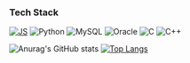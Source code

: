 ### Tech Stack

<!--
**yeschan119/yeschan119** is a ✨ _special_ ✨ repository because its `README.md` (this file) appears on your GitHub profile.

Here are some ideas to get you started:

- 🔭 I’m currently working on ...
- 🌱 I’m currently learning ...
- 👯 I’m looking to collaborate on ...
- 🤔 I’m looking for help with ...
- 💬 Ask me about ...
- 📫 How to reach me: ...
- 😄 Pronouns: ...
- ⚡ Fun fact: ...
-->
[![JS](https://img.shields.io/badge/JavaScript-F7DF1E?style=flat-square&logo=JavaScript&logoColor=black)](github.com/Joowon0220/TODO-List)
![Python](https://img.shields.io/badge/Python-white?style=plastic&logo=Python&logoColor=3776AB)
![MySQL](https://img.shields.io/badge/MySQL-black?style=plastic&logo=MySQL&logoColor=4479A1)
![Oracle](https://img.shields.io/badge/Oracle-000000?style=plastic&logo=Oracle&logoColor=F80000)
![C](https://img.shields.io/badge/-000000?style=plastic&logo=C&logoColor=00AEF0)
![C++](https://img.shields.io/badge/C++-000000?style=plastic&logo=C++&logoColor=00599C)
<br/>

![Anurag's GitHub stats](https://github-readme-stats.vercel.app/api?username=yeschan119&show_icons=true&theme=radical)
[![Top Langs](https://github-readme-stats.vercel.app/api/top-langs/?username=yeschan119)](https://github.com/anuraghazra/github-readme-stats)
